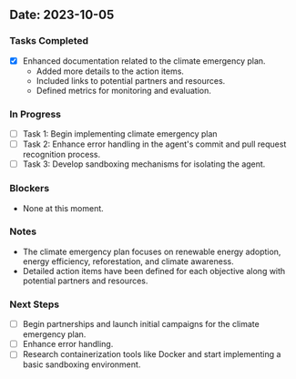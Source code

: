 ## Date: 2023-10-05

### Tasks Completed
- [x] Enhanced documentation related to the climate emergency plan.
  - Added more details to the action items.
  - Included links to potential partners and resources.
  - Defined metrics for monitoring and evaluation.

### In Progress
- [ ] Task 1: Begin implementing climate emergency plan
- [ ] Task 2: Enhance error handling in the agent's commit and pull request recognition process.
- [ ] Task 3: Develop sandboxing mechanisms for isolating the agent.

### Blockers
- None at this moment.

### Notes
- The climate emergency plan focuses on renewable energy adoption, energy efficiency, reforestation, and climate awareness.
- Detailed action items have been defined for each objective along with potential partners and resources.

### Next Steps
- [ ] Begin partnerships and launch initial campaigns for the climate emergency plan.
- [ ] Enhance error handling.
- [ ] Research containerization tools like Docker and start implementing a basic sandboxing environment.